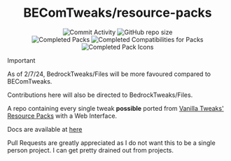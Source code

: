 <div align="center">

<h1>BEComTweaks/resource-packs</h1>

![Commit Activity](https://img.shields.io/github/commit-activity/w/BEComTweaks/resource-packs?style=for-the-badge&label=Commits&color=purple)
![GitHub repo size](https://img.shields.io/github/repo-size/BEComTweaks/resource-packs?style=for-the-badge&label=Size&color=pink)
<br>
![Completed Packs](https://img.shields.io/badge/Packs-517%2F521-blue?style=for-the-badge&color=blue)
![Completed Compatibilities for Packs](https://img.shields.io/badge/Compatibilities-19%2F87-cyan?style=for-the-badge&color=cyan)
![Completed Pack Icons](https://img.shields.io/badge/Pack%20Icons-513%2F517-green?style=for-the-badge&color=green)
</div>

> [!IMPORTANT]
> As of 2/7/24, BedrockTweaks/Files will be more favoured compared to BEComTweaks.
>
> Contributions here will also be directed to BedrockTweaks/Files.

<div align="left">
A repo containing every single tweak <b>possible</b> ported from <a href="https://vanillatweaks.net/picker/resource-packs">Vanilla Tweaks' Resource Packs</a> with a Web Interface.

Docs are available at [here](https://becomtweaks.github.io/docs)

Pull Requests are greatly appreciated as I do not want this to be a single person project. I can get pretty drained out from projects.

</div>
